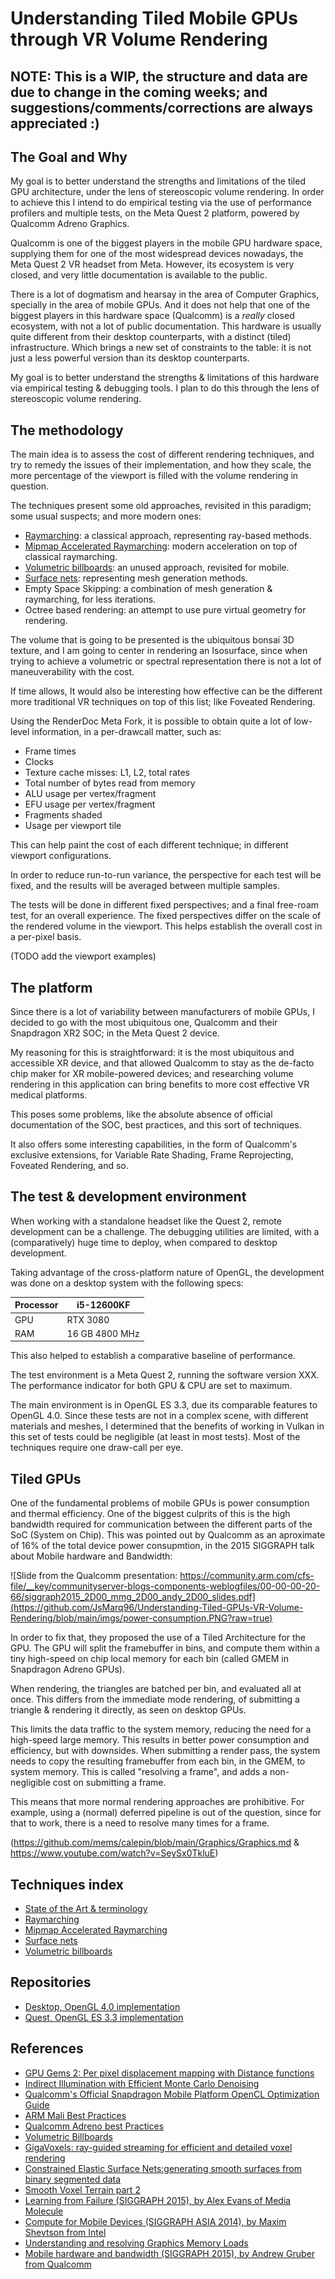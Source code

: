 # Understanding Tiled Mobile GPUs through VR Volume Rendering

## NOTE: This is a WIP, the structure and data are due to change in the coming weeks; and suggestions/comments/corrections are always appreciated  :)

## The Goal and Why

My goal is to better understand the strengths and limitations of the tiled GPU architecture, under the lens of stereoscopic volume rendering. In order to achieve this I intend to do empirical testing via the use of performance profilers and multiple tests, on the Meta Quest 2 platform, powered by Qualcomm Adreno Graphics.

Qualcomm is one of the biggest players in the mobile GPU hardware space, supplying them for one of the most widespread devices nowadays, the Meta Quest 2 VR headset from Meta. However, its ecosystem is very closed, and very little documentation is available to the public.

There is a lot of dogmatism and hearsay in the area of Computer Graphics, specially in the area of mobile GPUs. And it does not help that one of the biggest players in this hardware space (Qualcomm) is a *really* closed ecosystem, with not a lot of public documentation. This hardware is usually quite different from their desktop counterparts, with a distinct (tiled) infrastructure. Which brings a new set of constraints to the table: it is not just a less powerful version than its desktop counterparts.

My goal is to better understand the strengths & limitations of this hardware via empirical testing & debugging tools. I plan to do this through the lens of stereoscopic volume rendering.

## The methodology

The main idea is to assess the cost of different rendering techniques, and try to remedy the issues of their implementation, and how they scale, the more percentage of the viewport is filled with the volume rendering in question.

The techniques present some old approaches, revisited in this paradigm; some usual suspects; and more modern ones:

* [Raymarching](https://github.com/JsMarq96/Understanding-Tileg-GPUs-VR-Volume-Rendering/blob/main/raymarching/raymarching.md): a classical approach, representing ray-based methods.
* [Mipmap Accelerated Raymarching](https://github.com/JsMarq96/Understanding-Tileg-GPUs-VR-Volume-Rendering/blob/main/mipmap-accel-raymarching/mar.md): modern acceleration on top of classical raymarching.
* [Volumetric billboards](https://github.com/JsMarq96/Understanding-Tiled-GPUs-VR-Volume-Rendering/blob/main/volumetric-billboard/billboards.md): an unused approach, revisited for mobile.
* [Surface nets](https://github.com/JsMarq96/Understanding-Tiled-GPUs-VR-Volume-Rendering/blob/main/surface-nets/surface_nets.md): representing mesh generation methods.
* Empty Space Skipping: a combination of mesh generation & raymarching, for less iterations.
* Octree based rendering: an attempt to use pure virtual geometry for rendering.

The volume that is going to be presented is the ubiquitous bonsai 3D texture, and I am going to center in rendering an Isosurface, since when trying to achieve a volumetric or spectral representation there is not a lot of maneuverability with the cost.

If time allows, It would also be interesting how effective can be the different more traditional VR techniques on top of this list; like Foveated Rendering.

Using the RenderDoc Meta Fork, it is possible to obtain quite a lot of low-level information, in a per-drawcall matter, such as:

* Frame times
* Clocks
* Texture cache misses: L1, L2, total rates
* Total number of bytes read from memory
* ALU usage per vertex/fragment
* EFU usage per vertex/fragment
* Fragments shaded
* Usage per viewport tile

This can help paint the cost of each different technique; in different viewport configurations.

In order to reduce run-to-run variance, the perspective for each test will be fixed, and the results will be averaged between multiple samples.

The tests will be done in different fixed perspectives; and a final free-roam test, for an overall experience. The fixed perspectives differ on the scale of the rendered volume in the viewport. This helps establish the overall cost in a per-pixel basis.

(TODO add the viewport examples)

## The platform

Since there is a lot of variability between manufacturers of mobile GPUs, I decided to go with the most ubiquitous one, Qualcomm and their Snapdragon XR2 SOC; in the Meta Quest 2 device.

My reasoning for this is straightforward: it is the most ubiquitous and accessible XR device, and that allowed Qualcomm to stay as the de-facto chip maker for XR mobile-powered devices; and researching volume rendering in this application can bring benefits to more cost effective VR medical platforms.

This poses some problems, like the absolute absence of official documentation of the SOC, best practices, and this sort of techniques.

It also offers some interesting capabilities, in the form of Qualcomm's exclusive extensions, for Variable Rate Shading, Frame Reprojecting, Foveated Rendering, and so.

## The test & development environment

When working with a standalone headset like the Quest 2, remote development can be a challenge. The debugging utilities are limited, with a (comparatively) huge time to deploy, when compared to desktop development.

Taking advantage of the cross-platform nature of OpenGL, the development was done on a desktop system with the following specs:


| Processor | i5-12600KF     |
| ----------- | ---------------- |
| GPU       | RTX 3080       |
| RAM       | 16 GB 4800 MHz |

This also helped to establish a comparative baseline of performance.

The test environment is a Meta Quest 2, running the software version XXX. The performance indicator for both GPU & CPU are set to maximum.

The main environment is in OpenGL ES 3.3, due its comparable features to OpenGL 4.0. Since these tests are not in a complex scene, with different materials and meshes, I determined that the benefits of working in Vulkan in this set of tests could be negligible (at least in most tests). Most of the techniques require one draw-call per eye.

## Tiled GPUs

One of the fundamental problems of mobile GPUs is power consumption and thermal efficiency. One of the biggest culprits of this is the high bandwidth required for communication between the different parts of the SoC (System on Chip). This was pointed out by Qualcomm as an aproximate of 16% of the total device power consupmtion, in the 2015 SIGGRAPH talk about Mobile hardware and Bandwidth:

![Slide from the Qualcomm presentation: https://community.arm.com/cfs-file/__key/communityserver-blogs-components-weblogfiles/00-00-00-20-66/siggraph2015_2D00_mmg_2D00_andy_2D00_slides.pdf](https://github.com/JsMarq96/Understanding-Tiled-GPUs-VR-Volume-Rendering/blob/main/imgs/power-consumption.PNG?raw=true)

In order to fix that, they proposed the use of a Tiled Architecture for the GPU. The GPU will split the framebuffer in bins, and compute them within a tiny high-speed on chip local memory for each bin (called GMEM in Snapdragon Adreno GPUs).

When rendering, the triangles are batched per bin, and evaluated all at once. This differs from the immediate mode rendering, of submitting a triangle & rendering it directly, as seen on desktop GPUs.

This limits the data traffic to the system memory, reducing the need for a high-speed large memory. This results in better power consumption and efficiency, but with downsides. When submitting a render pass, the system needs to copy the resulting framebuffer from each bin, in the GMEM, to system memory. This is called "resolving a frame", and adds a non-negligible cost on submitting a frame.

This means that more normal rendering approaches are prohibitive.
For example, using a (normal) deferred pipeline is out of the question, since for that to work, there is a need to resolve many times for a frame.

(https://github.com/mems/calepin/blob/main/Graphics/Graphics.md & https://www.youtube.com/watch?v=SeySx0TkluE)

## Techniques index
* [State of the Art & terminology](https://github.com/JsMarq96/Understanding-Tiled-GPUs-VR-Volume-Rendering/blob/main/vr-state-of-the-art.md)
* [Raymarching](https://github.com/JsMarq96/Understanding-Tileg-GPUs-VR-Volume-Rendering/blob/main/raymarching/raymarching.md)
* [Mipmap Accelerated Raymarching](https://github.com/JsMarq96/Understanding-Tileg-GPUs-VR-Volume-Rendering/blob/main/mipmap-accel-raymarching/mar.md)
* [Surface nets](https://github.com/JsMarq96/Understanding-Tiled-GPUs-VR-Volume-Rendering/blob/main/surface-nets/surface_nets.md)
* [Volumetric billboards](https://github.com/JsMarq96/Understanding-Tiled-GPUs-VR-Volume-Rendering/blob/main/volumetric-billboard/billboards.md)

## Repositories

* [Desktop, OpenGL 4.0 implementation](https://github.com/JsMarq96/Volume-Rendering-Desktop)
* [Quest, OpenGL ES 3.3 implementation](https://github.com/JsMarq96/Quest-Tiled-Volume-Rendering)

## References

* [GPU Gems 2: Per pixel displacement mapping with Distance functions](https://developer.nvidia.com/gpugems/gpugems2/part-i-geometric-complexity/chapter-8-pixel-displacement-mapping-distance-functions)
* [Indirect Illumination with Efficient Monte Carlo Denoising](https://link.springer.com/article/10.1007/s11042-020-09884-5)
* [Qualcomm's Official Snapdragon Mobile Platform OpenCL Optimization Guide](https://developer.qualcomm.com/download/adrenosdk/adreno-opencl-programming-guide.pdf?referrer=node/6114https:/)
* [ARM Mali Best Practices](https://documentation-service.arm.com/static/62f4f9b7c3b04f2bd53e1c65)
* [Qualcomm Adreno best Practices](https://developer.qualcomm.com/sites/default/files/docs/adreno-gpu/snapdragon-game-toolkit/gdg/gpu/best_practices.html)
* [Volumetric Billboards](https://hal.inria.fr/inria-00402067)
* [GigaVoxels: ray-guided streaming for efficient and detailed voxel rendering](https://dl.acm.org/doi/10.1145/1507149.1507152)
* [Constrained Elastic Surface Nets:generating smooth surfaces from binary segmented data](https://www.merl.com/publications/docs/TR99-24.pdf)
* [Smooth Voxel Terrain part 2](https://0fps.net/2012/07/12/smooth-voxel-terrain-part-2/)
* [Learning from Failure (SIGGRAPH 2015), by Alex Evans of Media Molecule](https://advances.realtimerendering.com/s2015/AlexEvans_SIGGRAPH-2015-sml.pdf)
* [Compute for Mobile Devices (SIGGRAPH ASIA 2014), by Maxim Shevtson from Intel](https://kesen.realtimerendering.com/Compute_for_Mobile_Devices5.pdf)
* [Understanding and resolving Graphics Memory Loads](https://developer.qualcomm.com/sites/default/files/docs/adreno-gpu/snapdragon-game-toolkit/gdg/tutorials/android/gmem_loads.html)
* [Mobile hardware and bandwidth (SIGGRAPH 2015), by Andrew Gruber from Qualcomm](https://community.arm.com/cfs-file/__key/communityserver-blogs-components-weblogfiles/00-00-00-20-66/siggraph2015_2D00_mmg_2D00_andy_2D00_slides.pdf)
